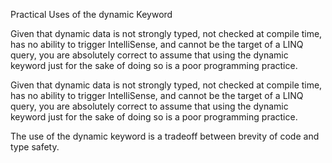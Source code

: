 Practical Uses of the dynamic Keyword

Given that dynamic data is not strongly typed, not checked at compile time, has no ability to trigger
IntelliSense, and cannot be the target of a LINQ query, you are absolutely correct to assume that using the
dynamic keyword just for the sake of doing so is a poor programming practice.

Given that dynamic data is not strongly typed, not checked at compile time, has no ability to trigger
IntelliSense, and cannot be the target of a LINQ query, you are absolutely correct to assume that using the
dynamic keyword just for the sake of doing so is a poor programming practice.

The use of the dynamic keyword is a tradeoff
between brevity of code and type safety.

